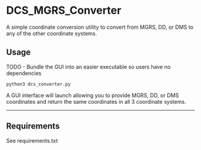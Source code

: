 # DCS_MGRS_Converter
A simple coordinate conversion utility to convert from MGRS, DD, or DMS to any of the other coordinate systems.


## Usage

TODO - Bundle the GUI into an easier executable so users have no dependencies

```
python3 dcs_converter.py
```

A GUI interface will launch allowing you to provide MGRS, DD, or DMS coordinates and return the same coordinates in all 3 coordinate systems.

------------------------

## Requirements

See requirements.txt